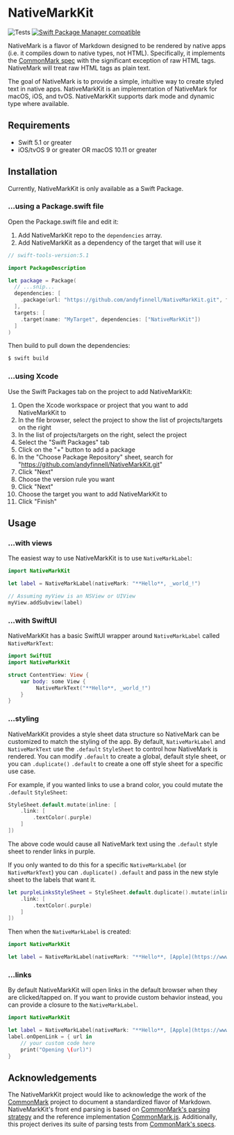 # NativeMarkKit
![Tests](https://github.com/andyfinnell/NativeMarkKit/workflows/Tests/badge.svg) [![Swift Package Manager compatible](https://img.shields.io/badge/Swift%20Package%20Manager-compatible-brightgreen.svg)](https://github.com/apple/swift-package-manager)

NativeMark is a flavor of Markdown designed to be rendered by native apps (i.e. it compiles down to native types, not HTML). Specifically, it implements the [CommonMark spec](https://spec.commonmark.org/0.29/) with the significant exception of raw HTML tags. NativeMark will treat raw HTML tags as plain text.

The goal of NativeMark is to provide a simple, intuitive way to create styled text in native apps. NativeMarkKit is an implementation of NativeMark for macOS, iOS, and tvOS. NativeMarkKit supports dark mode and dynamic type where available.

## Requirements

- Swift 5.1 or greater
- iOS/tvOS 9 or greater OR macOS 10.11 or greater

## Installation

Currently, NativeMarkKit is only available as a Swift Package.

### ...using a Package.swift file

Open the Package.swift file and edit it:

1. Add NativeMarkKit repo to the `dependencies` array.
1. Add NativeMarkKit as a dependency of the target that will use it

```Swift
// swift-tools-version:5.1

import PackageDescription

let package = Package(
  // ...snip...
  dependencies: [
    .package(url: "https://github.com/andyfinnell/NativeMarkKit.git", from: "1.0.0")
  ],
  targets: [
    .target(name: "MyTarget", dependencies: ["NativeMarkKit"])
  ]
)
```

Then build to pull down the dependencies:

```Bash
$ swift build
```

### ...using Xcode

Use the Swift Packages tab on the project to add NativeMarkKit:

1. Open the Xcode workspace or project that you want to add NativeMarkKit to
1. In the file browser, select the project to show the list of projects/targets on the right
1. In the list of projects/targets on the right, select the project
1. Select the "Swift Packages" tab
1. Click on the "+" button to add a package
1. In the "Choose Package Repository" sheet, search for  "https://github.com/andyfinnell/NativeMarkKit.git"
1. Click "Next"
1. Choose the version rule you want
1. Click "Next"
1. Choose the target you want to add NativeMarkKit to
1. Click "Finish"

## Usage 

### ...with views

The easiest way to use NativeMarkKit is to use `NativeMarkLabel`:

```Swift
import NativeMarkKit

let label = NativeMarkLabel(nativeMark: "**Hello**, _world_!")

// Assuming myView is an NSView or UIView
myView.addSubview(label)
```

### ...with SwiftUI

NativeMarkKit has a basic SwiftUI wrapper around `NativeMarkLabel` called `NativeMarkText`:

```Swift
import SwiftUI
import NativeMarkKit

struct ContentView: View {
    var body: some View {
         NativeMarkText("**Hello**, _world_!")
    }
}
```

### ...styling

NativeMarkKit provides a style sheet data structure so NativeMark can be customized to match the styling of the app. By default, `NativeMarkLabel` and `NativeMarkText` use the `.default` `StyleSheet` to control how NativeMark is rendered. You can modify `.default` to create a global, default style sheet, or you can `.duplicate()` `.default` to create a one off style sheet for a specific use case.

For example, if you wanted links to use a brand color, you could mutate the `.default` `StyleSheet`:

```Swift
StyleSheet.default.mutate(inline: [
    .link: [
        .textColor(.purple)
    ]
])
```

The above code would cause all NativeMark text using the `.default` style sheet to render links in purple.

If you only wanted to do this for a specific `NativeMarkLabel` (or `NativeMarkText`) you can `.duplicate()` `.default` and pass in the new style sheet to the labels that want it.

```Swift
let purpleLinksStyleSheet = StyleSheet.default.duplicate().mutate(inline: [
    .link: [
        .textColor(.purple)
    ]
])
```

Then when the `NativeMarkLabel` is created:

```Swift
import NativeMarkKit

let label = NativeMarkLabel(nativeMark: "**Hello**, [Apple](https://www.apple.com)!", styleSheet: purpleLinksStyleSheet)

```

### ...links

By default NativeMarkKit will open links in the default browser when they are clicked/tapped on. If you want to provide custom behavior instead, you can provide a closure to the `NativeMarkLabel`.

```Swift
import NativeMarkKit

let label = NativeMarkLabel(nativeMark: "**Hello**, [Apple](https://www.apple.com)!")
label.onOpenLink = { url in
    // your custom code here
    print("Opening \(url)")
}
```

## Acknowledgements

The NativeMarkKit project would like to acknowledge the work of the [CommonMark](https://commonmark.org/) project to document a standardized flavor of Markdown. NativeMarkKit's front end parsing is based on [CommonMark's parsing strategy](https://spec.commonmark.org/0.29/#appendix-a-parsing-strategy) and the reference implementation [CommonMark.js](https://github.com/commonmark/commonmark.js). Additionally, this project derives its suite of parsing tests from [CommonMark's specs](https://spec.commonmark.org/0.29/spec.json).

